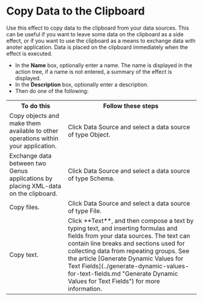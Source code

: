 # Copy Data to the Clipboard

Use this effect to copy data to the clipboard from your data sources. This can be useful if you want to leave some data on the clipboard as a side effect, or if you want to use the clipboard as a means to exchange data with anoter application. Data is placed on the clipboard immediately when the effect is executed.

*   In the **Name** box, optionally enter a name. The name is displayed in the action tree, if a name is not entered, a summary of the effect is displayed.
*   In the **Description** box, optionally enter a description.
*   Then do one of the following:

<table style="WIDTH: 100%">

<tbody>

<tr>

<th>To do this</th>

<th>Follow these steps</th>

</tr>

<tr>

<td>Copy objects and make them available to other operations within your application.</td>

<td>Click Data Source and select a data source of type Object.</td>

</tr>

<tr>

<td>Exchange data between two Genus applications by placing XML-data on the clipboard.</td>

<td>Click Data Source and select a data source of type Schema.</td>

</tr>

<tr>

<td>Copy files.</td>

<td>Click Data Source and select a data source of type File.</td>

</tr>

<tr>

<td>Copy text.</td>

<td>Click **Text**, and then compose a text by typing text, and inserting formulas and fields from your data sources. The text can contain line breaks and sections used for collecting data from repeating groups. See the article [Generate Dynamic Values for Text Fields](../generate-dynamic-values-for-text-fields.md "Generate Dynamic Values for Text Fields") for more information.</td>

</tr>

</tbody>

</table>